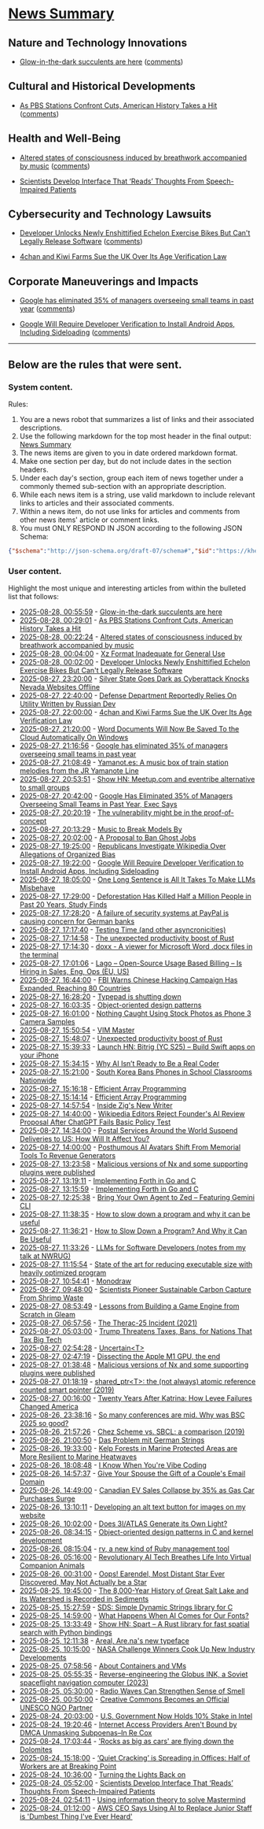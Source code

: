 # [News Summary](https://kherrick.github.io/news-summary/)

## Nature and Technology Innovations

* [Glow-in-the-dark succulents are here](https://www.popsci.com/science/glow-in-the-dark-plants-succulents/) ([comments](https://news.ycombinator.com/item?id=45047080))

## Cultural and Historical Developments

* [As PBS Stations Confront Cuts, American History Takes a Hit](https://www.nytimes.com/2025/08/27/arts/television/american-experience.html) ([comments](https://news.ycombinator.com/item?id=45046960))

## Health and Well-Being

* [Altered states of consciousness induced by breathwork accompanied by music](https://journals.plos.org/plosone/article?id=10.1371/journal.pone.0329411) ([comments](https://news.ycombinator.com/item?id=45046916))

* [Scientists Develop Interface That ‘Reads’ Thoughts From Speech-Impaired Patients](https://soylentnews.org/article.pl?sid=25/08/22/073206&amp;from=rss)

## Cybersecurity and Technology Lawsuits

* [Developer Unlocks Newly Enshittified Echelon Exercise Bikes But Can&apos;t Legally Release Software](https://tech.slashdot.org/story/25/08/27/2131210/developer-unlocks-newly-enshittified-echelon-exercise-bikes-but-cant-legally-release-software?utm_source=rss1.0mainlinkanon&amp;utm_medium=feed) ([comments](https://news.ycombinator.com/item?id=45046960))

* [4chan and Kiwi Farms Sue the UK Over Its Age Verification Law](https://yro.slashdot.org/story/25/08/27/205230/4chan-and-kiwi-farms-sue-the-uk-over-its-age-verification-law?utm_source=rss1.0mainlinkanon&amp;utm_medium=feed)

## Corporate Maneuverings and Impacts

* [Google has eliminated 35% of managers overseeing small teams in past year](https://www.cnbc.com/2025/08/27/google-executive-says-company-has-cut-a-third-of-its-managers.html) ([comments](https://news.ycombinator.com/item?id=45045398))

* [Google Will Require Developer Verification to Install Android Apps, Including Sideloading](https://soylentnews.org/article.pl?sid=25/08/27/1222255&amp;from=rss) ([comments](https://news.ycombinator.com/item?id=45045398))

---

## Below are the rules that were sent.

### System content.

Rules:

1. You are a news robot that summarizes a list of links and their associated descriptions.
2. Use the following markdown for the top most header in the final output: [News Summary](https://kherrick.github.io/news-summary/)
3. The news items are given to you in date ordered markdown format.
4. Make one section per day, but do not include dates in the section headers.
5. Under each day's section, group each item of news together under a commonly themed sub-section with an appropriate description.
6. While each news item is a string, use valid markdown to include relevant links to articles and their associated comments.
7. Within a news item, do not use links for articles and comments from other news items' article or comment links.
8. You must ONLY RESPOND IN JSON according to the following JSON Schema:

```json
{"$schema":"http://json-schema.org/draft-07/schema#","$id":"https://kherrick.github.io/news-summary/news-summary-schema.json","type":"object","properties":{"heading":{"type":"string"},"sections":{"type":"array","items":{"type":"object","properties":{"title":{"type":"string"},"newsItems":{"type":"array","items":{"type":"string"},"minItems":1}},"required":["title","newsItems"]},"minItems":1}},"required":["heading","sections"]}
```

### User content.

Highlight the most unique and interesting articles from within the bulleted list that follows:

* [2025-08-28, 00:55:59](https://news.ycombinator.com/item?id=45047080) - [Glow-in-the-dark succulents are here](https://www.popsci.com/science/glow-in-the-dark-plants-succulents/)
* [2025-08-28, 00:29:01](https://news.ycombinator.com/item?id=45046960) - [As PBS Stations Confront Cuts, American History Takes a Hit](https://www.nytimes.com/2025/08/27/arts/television/american-experience.html)
* [2025-08-28, 00:22:24](https://news.ycombinator.com/item?id=45046916) - [Altered states of consciousness induced by breathwork accompanied by music](https://journals.plos.org/plosone/article?id=10.1371/journal.pone.0329411)
* [2025-08-28, 00:04:00](https://soylentnews.org/article.pl?sid=25/08/27/1225221&amp;from=rss) - [Xz Format Inadequate for General Use](https://soylentnews.org/article.pl?sid=25/08/27/1225221&amp;from=rss)
* [2025-08-28, 00:02:00](https://tech.slashdot.org/story/25/08/27/2131210/developer-unlocks-newly-enshittified-echelon-exercise-bikes-but-cant-legally-release-software?utm_source=rss1.0mainlinkanon&amp;utm_medium=feed) - [Developer Unlocks Newly Enshittified Echelon Exercise Bikes But Can&apos;t Legally Release Software](https://tech.slashdot.org/story/25/08/27/2131210/developer-unlocks-newly-enshittified-echelon-exercise-bikes-but-cant-legally-release-software?utm_source=rss1.0mainlinkanon&amp;utm_medium=feed)
* [2025-08-27, 23:20:00](https://it.slashdot.org/story/25/08/27/2143210/silver-state-goes-dark-as-cyberattack-knocks-nevada-websites-offline?utm_source=rss1.0mainlinkanon&amp;utm_medium=feed) - [Silver State Goes Dark as Cyberattack Knocks Nevada Websites Offline](https://it.slashdot.org/story/25/08/27/2143210/silver-state-goes-dark-as-cyberattack-knocks-nevada-websites-offline?utm_source=rss1.0mainlinkanon&amp;utm_medium=feed)
* [2025-08-27, 22:40:00](https://tech.slashdot.org/story/25/08/27/2026245/defense-department-reportedly-relies-on-utility-written-by-russian-dev?utm_source=rss1.0mainlinkanon&amp;utm_medium=feed) - [Defense Department Reportedly Relies On Utility Written by Russian Dev](https://tech.slashdot.org/story/25/08/27/2026245/defense-department-reportedly-relies-on-utility-written-by-russian-dev?utm_source=rss1.0mainlinkanon&amp;utm_medium=feed)
* [2025-08-27, 22:00:00](https://yro.slashdot.org/story/25/08/27/205230/4chan-and-kiwi-farms-sue-the-uk-over-its-age-verification-law?utm_source=rss1.0mainlinkanon&amp;utm_medium=feed) - [4chan and Kiwi Farms Sue the UK Over Its Age Verification Law](https://yro.slashdot.org/story/25/08/27/205230/4chan-and-kiwi-farms-sue-the-uk-over-its-age-verification-law?utm_source=rss1.0mainlinkanon&amp;utm_medium=feed)
* [2025-08-27, 21:20:00](https://slashdot.org/story/25/08/27/1955256/word-documents-will-now-be-saved-to-the-cloud-automatically-on-windows?utm_source=rss1.0mainlinkanon&amp;utm_medium=feed) - [Word Documents Will Now Be Saved To the Cloud Automatically On Windows](https://slashdot.org/story/25/08/27/1955256/word-documents-will-now-be-saved-to-the-cloud-automatically-on-windows?utm_source=rss1.0mainlinkanon&amp;utm_medium=feed)
* [2025-08-27, 21:16:56](https://news.ycombinator.com/item?id=45045398) - [Google has eliminated 35% of managers overseeing small teams in past year](https://www.cnbc.com/2025/08/27/google-executive-says-company-has-cut-a-third-of-its-managers.html)
* [2025-08-27, 21:08:49](https://news.ycombinator.com/item?id=45045307) - [Yamanot.es: A music box of train station melodies from the JR Yamanote Line](https://yamanot.es/)
* [2025-08-27, 20:53:51](https://news.ycombinator.com/item?id=45045116) - [Show HN: Meetup.com and eventribe alternative to small groups](https://github.com/polaroi8d/cactoide)
* [2025-08-27, 20:42:00](https://tech.slashdot.org/story/25/08/27/1955230/google-has-eliminated-35-of-managers-overseeing-small-teams-in-past-year-exec-says?utm_source=rss1.0mainlinkanon&amp;utm_medium=feed) - [Google Has Eliminated 35% of Managers Overseeing Small Teams in Past Year, Exec Says](https://tech.slashdot.org/story/25/08/27/1955230/google-has-eliminated-35-of-managers-overseeing-small-teams-in-past-year-exec-says?utm_source=rss1.0mainlinkanon&amp;utm_medium=feed)
* [2025-08-27, 20:20:19](https://lobste.rs/s/ulhomf/vulnerability_might_be_proof_concept) - [The vulnerability might be in the proof-of-concept](https://sethmlarson.dev/the-vulnerability-is-in-the-proof-of-concept)
* [2025-08-27, 20:13:29](https://lobste.rs/s/nkw0jk/music_break_models_by) - [Music to Break Models By](https://matthodges.com/posts/2025-08-26-music-to-break-models-by/)
* [2025-08-27, 20:02:00](https://politics.slashdot.org/story/25/08/27/1938243/a-proposal-to-ban-ghost-jobs?utm_source=rss1.0mainlinkanon&amp;utm_medium=feed) - [A Proposal to Ban Ghost Jobs](https://politics.slashdot.org/story/25/08/27/1938243/a-proposal-to-ban-ghost-jobs?utm_source=rss1.0mainlinkanon&amp;utm_medium=feed)
* [2025-08-27, 19:25:00](https://politics.slashdot.org/story/25/08/27/1923235/republicans-investigate-wikipedia-over-allegations-of-organized-bias?utm_source=rss1.0mainlinkanon&amp;utm_medium=feed) - [Republicans Investigate Wikipedia Over Allegations of Organized Bias](https://politics.slashdot.org/story/25/08/27/1923235/republicans-investigate-wikipedia-over-allegations-of-organized-bias?utm_source=rss1.0mainlinkanon&amp;utm_medium=feed)
* [2025-08-27, 19:22:00](https://soylentnews.org/article.pl?sid=25/08/27/1222255&amp;from=rss) - [Google Will Require Developer Verification to Install Android Apps, Including Sideloading](https://soylentnews.org/article.pl?sid=25/08/27/1222255&amp;from=rss)
* [2025-08-27, 18:05:00](https://slashdot.org/story/25/08/27/1756253/one-long-sentence-is-all-it-takes-to-make-llms-misbehave?utm_source=rss1.0mainlinkanon&amp;utm_medium=feed) - [One Long Sentence is All It Takes To Make LLMs Misbehave](https://slashdot.org/story/25/08/27/1756253/one-long-sentence-is-all-it-takes-to-make-llms-misbehave?utm_source=rss1.0mainlinkanon&amp;utm_medium=feed)
* [2025-08-27, 17:29:00](https://news.slashdot.org/story/25/08/27/1729211/deforestation-has-killed-half-a-million-people-in-past-20-years-study-finds?utm_source=rss1.0mainlinkanon&amp;utm_medium=feed) - [Deforestation Has Killed Half a Million People in Past 20 Years, Study Finds](https://news.slashdot.org/story/25/08/27/1729211/deforestation-has-killed-half-a-million-people-in-past-20-years-study-finds?utm_source=rss1.0mainlinkanon&amp;utm_medium=feed)
* [2025-08-27, 17:28:20](https://news.ycombinator.com/item?id=45042461) - [A failure of security systems at PayPal is causing concern for German banks](https://www.nordbayern.de/news-in-english/paypal-security-systems-down-german-banks-block-payments-in-the-billions-1.14811187)
* [2025-08-27, 17:17:40](https://lobste.rs/s/gcwpnc/testing_time_other_asyncronicities) - [Testing Time (and other asyncronicities)](https://go.dev/blog/testing-time)
* [2025-08-27, 17:14:58](https://lobste.rs/s/fz3mgu/unexpected_productivity_boost_rust) - [The unexpected productivity boost of Rust](https://lubeno.dev/blog/rusts-productivity-curve)
* [2025-08-27, 17:14:30](https://lobste.rs/s/a6tlkb/doxx_viewer_for_microsoft_word_docx_files) - [doxx - A viewer for Microsoft Word .docx files in the terminal](https://terminaltrove.com/doxx/)
* [2025-08-27, 17:01:06](https://news.ycombinator.com/item?id=45042175) - [Lago – Open-Source Usage Based Billing – Is Hiring in Sales, Eng, Ops (EU, US)](https://www.ycombinator.com/companies/lago/jobs)
* [2025-08-27, 16:44:00](https://it.slashdot.org/story/25/08/27/1644221/fbi-warns-chinese-hacking-campaign-has-expanded-reaching-80-countries?utm_source=rss1.0mainlinkanon&amp;utm_medium=feed) - [FBI Warns Chinese Hacking Campaign Has Expanded, Reaching 80 Countries](https://it.slashdot.org/story/25/08/27/1644221/fbi-warns-chinese-hacking-campaign-has-expanded-reaching-80-countries?utm_source=rss1.0mainlinkanon&amp;utm_medium=feed)
* [2025-08-27, 16:28:20](https://news.ycombinator.com/item?id=45041807) - [Typepad is shutting down](https://everything.typepad.com/blog/2025/08/typepad-is-shutting-down.html)
* [2025-08-27, 16:03:35](https://lobste.rs/s/g4cq0o/object_oriented_design_patterns) - [Object-oriented design patterns](https://oshub.org/projects/retros-32/posts/object-oriented-design-patterns-in-osdev)
* [2025-08-27, 16:01:00](https://mobile.slashdot.org/story/25/08/27/1529224/nothing-caught-using-stock-photos-as-phone-3-camera-samples?utm_source=rss1.0mainlinkanon&amp;utm_medium=feed) - [Nothing Caught Using Stock Photos as Phone 3 Camera Samples](https://mobile.slashdot.org/story/25/08/27/1529224/nothing-caught-using-stock-photos-as-phone-3-camera-samples?utm_source=rss1.0mainlinkanon&amp;utm_medium=feed)
* [2025-08-27, 15:50:54](https://news.ycombinator.com/item?id=45041315) - [VIM Master](https://github.com/renzorlive/vimmaster)
* [2025-08-27, 15:48:07](https://news.ycombinator.com/item?id=45041286) - [Unexpected productivity boost of Rust](https://lubeno.dev/blog/rusts-productivity-curve)
* [2025-08-27, 15:39:33](https://news.ycombinator.com/item?id=45041185) - [Launch HN: Bitrig (YC S25) – Build Swift apps on your iPhone](https://news.ycombinator.com/item?id=45041185)
* [2025-08-27, 15:34:15](https://lobste.rs/s/jxssnu/why_ai_isn_t_ready_be_real_coder) - [Why AI Isn’t Ready to Be a Real Coder](https://spectrum.ieee.org/ai-for-coding)
* [2025-08-27, 15:21:00](https://mobile.slashdot.org/story/25/08/27/155240/south-korea-bans-phones-in-school-classrooms-nationwide?utm_source=rss1.0mainlinkanon&amp;utm_medium=feed) - [South Korea Bans Phones in School Classrooms Nationwide](https://mobile.slashdot.org/story/25/08/27/155240/south-korea-bans-phones-in-school-classrooms-nationwide?utm_source=rss1.0mainlinkanon&amp;utm_medium=feed)
* [2025-08-27, 15:16:18](https://news.ycombinator.com/item?id=45040875) - [Efficient Array Programming](https://github.com/razetime/efficient-array-programming)
* [2025-08-27, 15:14:14](https://lobste.rs/s/iekyyu/efficient_array_programming) - [Efficient Array Programming](https://github.com/razetime/efficient-array-programming)
* [2025-08-27, 14:57:54](https://lobste.rs/s/e22pos/inside_zig_s_new_writer) - [Inside Zig&apos;s New Writer](https://joegm.github.io/blog/inside-zigs-new-writer-interface/)
* [2025-08-27, 14:40:00](https://news.slashdot.org/story/25/08/27/107221/wikipedia-editors-reject-founders-ai-review-proposal-after-chatgpt-fails-basic-policy-test?utm_source=rss1.0mainlinkanon&amp;utm_medium=feed) - [Wikipedia Editors Reject Founder&apos;s AI Review Proposal After ChatGPT Fails Basic Policy Test](https://news.slashdot.org/story/25/08/27/107221/wikipedia-editors-reject-founders-ai-review-proposal-after-chatgpt-fails-basic-policy-test?utm_source=rss1.0mainlinkanon&amp;utm_medium=feed)
* [2025-08-27, 14:34:00](https://soylentnews.org/article.pl?sid=25/08/26/1126243&amp;from=rss) - [Postal Services Around the World Suspend Deliveries to US: How Will It Affect You?](https://soylentnews.org/article.pl?sid=25/08/26/1126243&amp;from=rss)
* [2025-08-27, 14:00:00](https://slashdot.org/story/25/08/27/094233/posthumous-ai-avatars-shift-from-memorial-tools-to-revenue-generators?utm_source=rss1.0mainlinkanon&amp;utm_medium=feed) - [Posthumous AI Avatars Shift From Memorial Tools To Revenue Generators](https://slashdot.org/story/25/08/27/094233/posthumous-ai-avatars-shift-from-memorial-tools-to-revenue-generators?utm_source=rss1.0mainlinkanon&amp;utm_medium=feed)
* [2025-08-27, 13:23:58](https://lobste.rs/s/imehlk/malicious_versions_nx_some_supporting) - [Malicious versions of Nx and some supporting plugins were published](https://github.com/nrwl/nx/security/advisories/GHSA-cxm3-wv7p-598c)
* [2025-08-27, 13:19:11](https://news.ycombinator.com/item?id=45039301) - [Implementing Forth in Go and C](https://eli.thegreenplace.net/2025/implementing-forth-in-go-and-c/)
* [2025-08-27, 13:15:59](https://lobste.rs/s/ppq6hf/implementing_forth_go_c) - [Implementing Forth in Go and C](https://eli.thegreenplace.net/2025/implementing-forth-in-go-and-c/)
* [2025-08-27, 12:25:38](https://news.ycombinator.com/item?id=45038710) - [Bring Your Own Agent to Zed – Featuring Gemini CLI](https://zed.dev/blog/bring-your-own-agent-to-zed)
* [2025-08-27, 11:38:35](https://news.ycombinator.com/item?id=45038260) - [How to slow down a program and why it can be useful](https://stefan-marr.de/2025/08/how-to-slow-down-a-program/)
* [2025-08-27, 11:36:21](https://lobste.rs/s/6yb7yl/how_slow_down_program_why_it_can_be_useful) - [How to Slow Down a Program? And Why it Can Be Useful](https://stefan-marr.de/2025/08/how-to-slow-down-a-program/)
* [2025-08-27, 11:33:26](https://lobste.rs/s/nfin3n/llms_for_software_developers_notes_from) - [LLMs for Software Developers (notes from my talk at NWRUG)](https://theartandscienceofruby.com/llms-for-software-developers-notes-from-my-talk-at-nwrug/)
* [2025-08-27, 11:15:54](https://lobste.rs/s/7iiuxu/state_art_for_reducing_executable_size) - [State of the art for reducing executable size with heavily optimized program](https://discourse.llvm.org/t/state-of-the-art-for-reducing-executable-size-with-heavily-optimized-program/87952)
* [2025-08-27, 10:54:41](https://news.ycombinator.com/item?id=45037904) - [Monodraw](https://monodraw.helftone.com/)
* [2025-08-27, 09:48:00](https://soylentnews.org/article.pl?sid=25/08/26/1117241&amp;from=rss) - [Scientists Pioneer Sustainable Carbon Capture From Shrimp Waste](https://soylentnews.org/article.pl?sid=25/08/26/1117241&amp;from=rss)
* [2025-08-27, 08:53:49](https://lobste.rs/s/ef2w3b/lessons_from_building_game_engine_from) - [Lessons from Building a Game Engine from Scratch in Gleam](https://www.youtube.com/watch?v=uExwRo_qM-k)
* [2025-08-27, 06:57:56](https://news.ycombinator.com/item?id=45036294) - [The Therac-25 Incident (2021)](https://thedailywtf.com/articles/the-therac-25-incident)
* [2025-08-27, 05:03:00](https://soylentnews.org/politics/article.pl?sid=25/08/26/1113220&amp;from=rss) - [Trump Threatens Taxes, Bans, for Nations That Tax Big Tech](https://soylentnews.org/politics/article.pl?sid=25/08/26/1113220&amp;from=rss)
* [2025-08-27, 02:54:28](https://lobste.rs/s/ibyhse/uncertain_t) - [Uncertain&lt;T&gt;](https://nshipster.com/uncertainty/)
* [2025-08-27, 02:47:19](https://lobste.rs/s/31d67l/dissecting_apple_m1_gpu_end) - [Dissecting the Apple M1 GPU, the end](https://rosenzweig.io/blog/asahi-gpu-part-n.html)
* [2025-08-27, 01:38:48](https://news.ycombinator.com/item?id=45034496) - [Malicious versions of Nx and some supporting plugins were published](https://github.com/nrwl/nx/security/advisories/GHSA-cxm3-wv7p-598c)
* [2025-08-27, 01:18:19](https://lobste.rs/s/gljsa0/shared_ptr_t_not_always_atomic_reference) - [shared_ptr&lt;T&gt;: the (not always) atomic reference counted smart pointer (2019)](https://snf.github.io/2019/02/13/shared-ptr-optimization/)
* [2025-08-27, 00:16:00](https://soylentnews.org/article.pl?sid=25/08/26/0059245&amp;from=rss) - [Twenty Years After Katrina: How Levee Failures Changed America](https://soylentnews.org/article.pl?sid=25/08/26/0059245&amp;from=rss)
* [2025-08-26, 23:38:16](https://lobste.rs/s/na4vsd/so_many_conferences_are_mid_why_was_bsc) - [So many conferences are mid. Why was BSC 2025 so good?](https://bgthompson.codeberg.page/blog/thoughts-on-BSC-2025/)
* [2025-08-26, 21:57:26](https://lobste.rs/s/adttgy/chez_scheme_vs_sbcl_comparison_2019) - [Chez Scheme vs. SBCL: a comparison (2019)](https://elmord.org/blog/?entry=20191114-sbcl-chez)
* [2025-08-26, 21:00:50](https://lobste.rs/s/ffkdyr/das_problem_mit_german_strings) - [Das Problem mit German Strings](https://www.polarsignals.com/blog/posts/2025/08/26/das-problem-mit-german-strings)
* [2025-08-26, 19:33:00](https://soylentnews.org/article.pl?sid=25/08/26/0056205&amp;from=rss) - [Kelp Forests in Marine Protected Areas are More Resilient to Marine Heatwaves](https://soylentnews.org/article.pl?sid=25/08/26/0056205&amp;from=rss)
* [2025-08-26, 18:08:48](https://lobste.rs/s/vk0nvp/i_know_when_you_re_vibe_coding) - [I Know When You&apos;re Vibe Coding](https://alexkondov.com/i-know-when-youre-vibe-coding/)
* [2025-08-26, 14:57:37](https://lobste.rs/s/gus44s/give_your_spouse_gift_couple_s_email) - [Give Your Spouse the Gift of a Couple&apos;s Email Domain](https://mtlynch.io/couples-email-domain/)
* [2025-08-26, 14:49:00](https://soylentnews.org/article.pl?sid=25/08/26/0050212&amp;from=rss) - [Canadian EV Sales Collapse by 35% as Gas Car Purchases Surge](https://soylentnews.org/article.pl?sid=25/08/26/0050212&amp;from=rss)
* [2025-08-26, 13:10:11](https://lobste.rs/s/eb7isb/developing_alt_text_button_for_images_on) - [Developing an alt text button for images on my website](https://jamesg.blog/2025/08/17/alt-text-button)
* [2025-08-26, 10:02:00](https://soylentnews.org/article.pl?sid=25/08/25/197208&amp;from=rss) - [Does 3I/ATLAS Generate its Own Light?](https://soylentnews.org/article.pl?sid=25/08/25/197208&amp;from=rss)
* [2025-08-26, 08:34:15](https://news.ycombinator.com/item?id=45023857) - [Object-oriented design patterns in C and kernel development](https://oshub.org/projects/retros-32/posts/object-oriented-design-patterns-in-osdev)
* [2025-08-26, 08:15:04](https://lobste.rs/s/mnhgwm/rv_new_kind_ruby_management_tool) - [rv, a new kind of Ruby management tool](https://andre.arko.net/2025/08/25/rv-a-new-kind-of-ruby-management-tool/)
* [2025-08-26, 05:16:00](https://soylentnews.org/article.pl?sid=25/08/25/1248228&amp;from=rss) - [Revolutionary AI Tech Breathes Life Into Virtual Companion Animals](https://soylentnews.org/article.pl?sid=25/08/25/1248228&amp;from=rss)
* [2025-08-26, 00:31:00](https://soylentnews.org/article.pl?sid=25/08/25/1234216&amp;from=rss) - [Oops! Earendel, Most Distant Star Ever Discovered, May Not Actually be a Star](https://soylentnews.org/article.pl?sid=25/08/25/1234216&amp;from=rss)
* [2025-08-25, 19:45:00](https://soylentnews.org/article.pl?sid=25/08/25/0225208&amp;from=rss) - [The 8,000-Year History of Great Salt Lake and its Watershed is Recorded in Sediments](https://soylentnews.org/article.pl?sid=25/08/25/0225208&amp;from=rss)
* [2025-08-25, 15:27:59](https://news.ycombinator.com/item?id=45014911) - [SDS: Simple Dynamic Strings library for C](https://github.com/antirez/sds)
* [2025-08-25, 14:59:00](https://soylentnews.org/article.pl?sid=25/08/24/2253216&amp;from=rss) - [What Happens When AI Comes for Our Fonts?](https://soylentnews.org/article.pl?sid=25/08/24/2253216&amp;from=rss)
* [2025-08-25, 13:33:49](https://news.ycombinator.com/item?id=45013682) - [Show HN: Spart – A Rust library for fast spatial search with Python bindings](https://news.ycombinator.com/item?id=45013682)
* [2025-08-25, 12:11:38](https://news.ycombinator.com/item?id=45012995) - [Areal, Are.na&apos;s new typeface](https://www.are.na/editorial/introducing-areal-are-nas-new-typeface)
* [2025-08-25, 10:15:00](https://soylentnews.org/article.pl?sid=25/08/24/136245&amp;from=rss) - [NASA Challenge Winners Cook Up New Industry Developments](https://soylentnews.org/article.pl?sid=25/08/24/136245&amp;from=rss)
* [2025-08-25, 07:58:56](https://news.ycombinator.com/item?id=45011404) - [About Containers and VMs](https://linuxcontainers.org/incus/docs/main/explanation/containers_and_vms/)
* [2025-08-25, 05:55:35](https://news.ycombinator.com/item?id=45010658) - [Reverse-engineering the Globus INK, a Soviet spaceflight navigation computer (2023)](https://www.righto.com/2023/03/reverse-engineering-globus-ink-soviet.html)
* [2025-08-25, 05:30:00](https://soylentnews.org/article.pl?sid=25/08/24/1253242&amp;from=rss) - [Radio Waves Can Strengthen Sense of Smell](https://soylentnews.org/article.pl?sid=25/08/24/1253242&amp;from=rss)
* [2025-08-25, 00:50:00](https://soylentnews.org/article.pl?sid=25/08/23/2218218&amp;from=rss) - [Creative Commons Becomes an Official UNESCO NGO Partner](https://soylentnews.org/article.pl?sid=25/08/23/2218218&amp;from=rss)
* [2025-08-24, 20:03:00](https://soylentnews.org/article.pl?sid=25/08/23/2216200&amp;from=rss) - [U.S. Government Now Holds 10% Stake in Intel](https://soylentnews.org/article.pl?sid=25/08/23/2216200&amp;from=rss)
* [2025-08-24, 19:20:46](https://news.ycombinator.com/item?id=45006882) - [Internet Access Providers Aren&apos;t Bound by DMCA Unmasking Subpoenas–In Re Cox](https://blog.ericgoldman.org/archives/2025/08/internet-access-providers-arent-bound-by-dmca-unmasking-subpoenas-in-re-cox.htm)
* [2025-08-24, 17:03:44](https://news.ycombinator.com/item?id=45005823) - [&apos;Rocks as big as cars&apos; are flying down the Dolomites](https://www.bbc.com/future/article/20250819-why-italys-beloved-ancient-monolith-is-falling)
* [2025-08-24, 15:18:00](https://soylentnews.org/article.pl?sid=25/08/23/1053236&amp;from=rss) - [‘Quiet Cracking’ is Spreading in Offices: Half of Workers are at Breaking Point](https://soylentnews.org/article.pl?sid=25/08/23/1053236&amp;from=rss)
* [2025-08-24, 10:36:00](https://soylentnews.org/article.pl?sid=25/08/22/079224&amp;from=rss) - [Turning the Lights Back on](https://soylentnews.org/article.pl?sid=25/08/22/079224&amp;from=rss)
* [2025-08-24, 05:52:00](https://soylentnews.org/article.pl?sid=25/08/22/073206&amp;from=rss) - [Scientists Develop Interface That ‘Reads’ Thoughts From Speech-Impaired Patients](https://soylentnews.org/article.pl?sid=25/08/22/073206&amp;from=rss)
* [2025-08-24, 02:54:11](https://news.ycombinator.com/item?id=45000904) - [Using information theory to solve Mastermind](https://www.goranssongaspar.com/mastermind)
* [2025-08-24, 01:12:00](https://soylentnews.org/article.pl?sid=25/08/22/0656227&amp;from=rss) - [AWS CEO Says Using AI to Replace Junior Staff is &apos;Dumbest Thing I&apos;ve Ever Heard&apos;](https://soylentnews.org/article.pl?sid=25/08/22/0656227&amp;from=rss)
